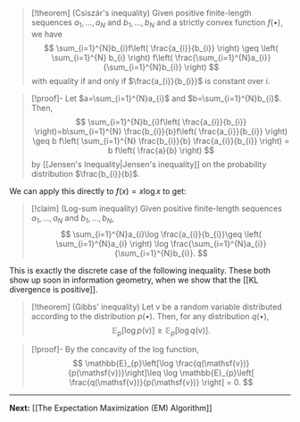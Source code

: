 > [!theorem] (Csiszár's inequality)
> Given positive finite-length sequences $a_{1},\dots,a_{N}$ and $b_{1},\dots,b_{N}$ and a strictly convex function $f(\bullet)$, we have
> $$
> \sum_{i=1}^{N}b_{i}f\left( \frac{a_{i}}{b_{i}} \right) \geq \left( \sum_{i=1}^{N} b_{i} \right) f\left( \frac{\sum_{i=1}^{N}a_{i}}{\sum_{i=1}^{N}b_{i}} \right)
> $$
> with equality if and only if $\frac{a_{i}}{b_{i}}$ is constant over $i$.

> [!proof]-
> Let $a=\sum_{i=1}^{N}a_{i}$ and $b=\sum_{i=1}^{N}b_{i}$. Then,
> $$
> \sum_{i=1}^{N}b_{i}f\left( \frac{a_{i}}{b_{i}} \right)=b\sum_{i=1}^{N} \frac{b_{i}}{b}f\left( \frac{a_{i}}{b_{i}} \right) \geq b f\left( \sum_{i=1}^{N} \frac{b_{i}}{b} \frac{a_{i}}{b_{i}} \right) = b f\left( \frac{a}{b} \right)
> $$
> by [[Jensen's Inequality|Jensen's inequality]] on the probability distribution $\frac{b_{i}}{b}$.

We can apply this directly to $f(x)=x\log x$ to get:

> [!claim] (Log-sum inequality)
> Given positive finite-length sequences $a_{1},\dots,a_{N}$ and $b_{1},\dots,b_{N}$,
> $$
> \sum_{i=1}^{N}a_{i}\log \frac{a_{i}}{b_{i}}\geq \left( \sum_{i=1}^{N}a_{i} \right) \log \frac{\sum_{i=1}^{N}a_{i}}{\sum_{i=1}^{N}b_{i}}.
> $$
> 

This is exactly the discrete case of the following inequality. These both show up soon in information geometry, when we show that the [[KL divergence is positive]].

> [!theorem] (Gibbs' inequality)
> Let $\mathsf{v}$ be a random variable distributed according to the distribution $p(\bullet)$. Then, for any distribution $q(\bullet)$,
> $$
> \mathbb{E}_{p}\left[ \log p(\mathsf{v}) \right] \geq \mathbb{E}_{p}\left[ \log q(\mathsf{v}) \right].
> $$

> [!proof]-
> By the concavity of the log function,
> $$
> \mathbb{E}_{p}\left[\log \frac{q(\mathsf{v})}{p(\mathsf{v})}\right]\leq \log \mathbb{E}_{p}\left[ \frac{q(\mathsf{v})}{p(\mathsf{v})} \right] = 0.
> $$

---

**Next:** [[The Expectation Maximization (EM) Algorithm]]



